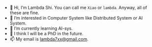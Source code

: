 - 👋 Hi, I’m Lambda Shi. You can call me `Xiao` or `lambda`. Anyway, all of these are fine.
- 👀 I’m interested in Computer System like Distributed System or AI System.
- 🌱 I’m currently learning AI-sys.
- 💞️ I think I will be a PhD in the future.
- 📫 My email is lambda7xx@gmail.com.

<!---
lambda7xx/lambda7xx is a ✨ special ✨ repository because its `README.md` (this file) appears on your GitHub profile.
You can click the Preview link to take a look at your changes.
--->
